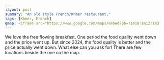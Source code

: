 ```yaml
---
layout: post
summary: "An old style French/Khmer restaurant."
tags: [Khmer, French]
gmap: <iframe src="https://www.google.com/maps/embed?pb=!1m18!1m12!1m3!1d15634.831234486774!2d104.88990783691406!3d11.572791880625987!2m3!1f0!2f0!3f0!3m2!1i1024!2i768!4f13.1!3m3!1m2!1s0x310951753ed288a9%3A0xffed9b0e9af52294!2sKh%C3%A9ma%20Restaurant%20Flatiron!5e0!3m2!1sen!2skh!4v1720509966030!5m2!1sen!2skh" width="600" height="450" style="border:0;" allowfullscreen="" loading="lazy" referrerpolicy="no-referrer-when-downgrade"></iframe>
---
```


We love the free flowing breakfast. One period the food quality went down and the price went up. But since 2024, the food quality is better and the price actually went down. What else can you ask for! There are few locations beside the one on the map.
